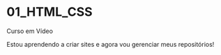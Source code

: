 # 01_HTML_CSS
Curso em Vídeo

Estou aprendendo a criar sites e agora vou gerenciar meus repositórios!
